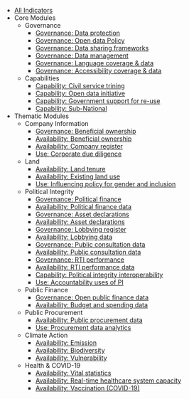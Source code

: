 * [All Indicators](index.md)
* Core Modules
    * Governance 
        * [Governance: Data protection](../indicators/G.GOVERNANCE.DPL.md)
        * [Governance: Open data Policy](../indicators/G.GOVERNANCE.ODPOLICY.md)
        * [Governance: Data sharing frameworks](../indicators/G.GOVERNANCE.DATASHARING.md)
        * [Governance: Data management](../indicators/G.GOVERNANCE.DATAMANAGE.md)
        * [Governance: Language coverage & data](../indicators/G.GOVERNANCE.LANG.md)
        * [Governance: Accessibility coverage & data](../indicators/G.GOVERNANCE.ACCESSIBILITY.md)
    * Capabilities
        * [Capability: Civil service trining](../indicators/C.CAPABILITIES.TRAIN.md)
        * [Capability: Open data initiative](../indicators/C.CAPABILITIES.ODINIT.md)
        * [Capability: Government support for re-use](../indicators/C.CAPABILITIES.GOVSUPPORT.md)
        * [Capability: Sub-National](../indicators/C.CAPABILITIES.SUBNAT.md)
* Thematic Modules 
    * Company Information 
        * [Governance: Beneficial ownership](../indicators/G.COMPANY.BOT.md)
        * [Availability: Beneficial ownership ](../indicators/A.COMPANY.BOT.md)
        * [Availability: Company register](../indicators/A.COMPANY.REG.md)
        * [Use: Corporate due diligence](../indicators/U.COMPANY.DUEDIL.md)
    * Land 
        * [Availability: Land tenure](../indicators/A.LAND.TENURE.md)
        * [Availability: Existing land use](../indicators/A.LAND.ELU.md)
        * [Use: Influencing policy for gender and inclusion](../indicators/U.LAND.GENDERINCLUSION.md)
    * Political Integrity 
         * [Governance: Political finance](../indicators/G.PI.POLFIN.md)
         * [Availability: Political finance data](../indicators/A.PI.POLFIN.md)
         * [Governance: Asset declarations](../indicators/G.PI.IAD.md)
         * [Availability: Asset declarations](../indicators/A.PI.IAD.md)
         * [Governance: Lobbying register](../indicators/G.PI.LOBBY.md)
         * [Availability: Lobbying data](../indicators/A.PI.LOBBY.md)
         * [Governance: Public consultation data](../indicators/G.PI.PUBCON.md)
         * [Availability: Public consultation data](../indicators/A.PI.PUBCON.md)
         * [Governance: RTI performance](../indicators/G.PI.RTI.md)
         * [Availability: RTI performance data](../indicators/A.PI.RTI.md)
         * [Capability: Political integrity interoperability](../indicators/C.PI.INTEROP.md)
         * [Use: Accountability uses of PI](../indicators/U.PI.ACCOUNT.md)
    * Public Finance
         * [Governance: Open public finance data](../indicators/G.PF.PUB-FINANCE.md)
         * [Availability: Budget and spending data](../indicators/A.PF.BUDGETSPEND.md)
    * Public Procurement 
         * [Availability: Public procurement data](../indicators/A.PROCUREMENT.OC.md)
         * [Use: Procurement data analytics](../indicators/U.PROCUREMENT.ANALYTICS.md)
    * Climate Action 
         * [Availability: Emission](../indicators/A.CLIMATE.EMI.md)
         * [Availability: Biodiversity](../indicators/A.CLIMATE.BIO.md)
         * [Availability: Vulnerability](../indicators/A.CLIMATE.VUL.md)
    * Health & COVID-19
         * [Availability: Vital statistics](../indicators/A.HEALTH.CRVS.md)
         * [Availability: Real-time healthcare system capacity](../indicators/A.HEALTH.RTC.md)
         * [Availability: Vaccination (COVID-19)](../indicators/A.HEALTH.VAC.md)
